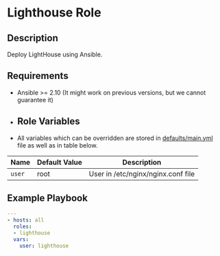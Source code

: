 # Lighthouse Role


## Description

Deploy LightHouse using Ansible.

## Requirements

- Ansible >= 2.10 (It might work on previous versions, but we cannot guarantee it)

- ## Role Variables

- All variables which can be overridden are stored in [defaults/main.yml](defaults/main.yml) file as well as in table below.

| Name           | Default Value | Description                        |  
| -------------- | ------------- | -----------------------------------|  
| `user` | root | User in /etc/nginx/nginx.conf file |   

## Example Playbook

```yaml
---
- hosts: all
  roles:
  - lighthouse
  vars:
    user: lighthouse
```